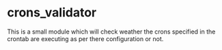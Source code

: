 # crons_validator
This is a small module which will check weather the crons specified in the crontab are executing as per there configuration or not.
